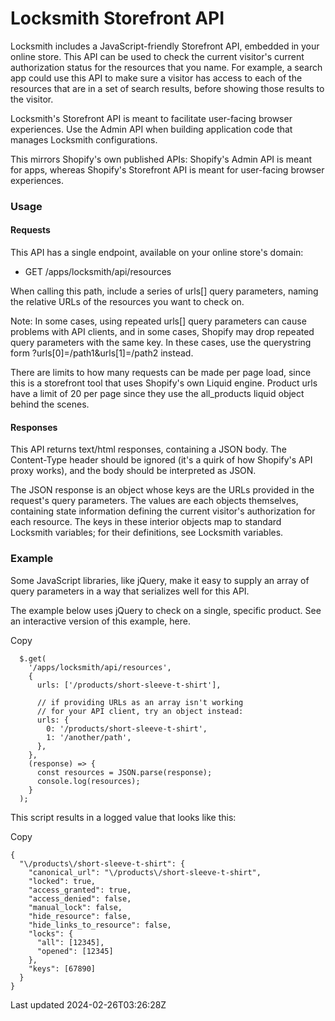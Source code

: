 # Locksmith Storefront API

Locksmith includes a JavaScript-friendly Storefront API, embedded in your online store. This API can be used to check the current visitor's current authorization status for the resources that you name. For example, a search app could use this API to make sure a visitor has access to each of the resources that are in a set of search results, before showing those results to the visitor.

Locksmith's Storefront API is meant to facilitate user-facing browser experiences. Use the Admin API when building application code that manages Locksmith configurations.

This mirrors Shopify's own published APIs: Shopify's Admin API is meant for apps, whereas Shopify's Storefront API is meant for user-facing browser experiences.

### Usage

#### Requests

This API has a single endpoint, available on your online store's domain:

- GET /apps/locksmith/api/resources

When calling this path, include a series of urls[] query parameters, naming the relative URLs of the resources you want to check on.

Note: In some cases, using repeated urls[] query parameters can cause problems with API clients, and in some cases, Shopify may drop repeated query parameters with the same key. In these cases, use the querystring form ?urls[0]=/path1&urls[1]=/path2 instead.

There are limits to how many requests can be made per page load, since this is a storefront tool that uses Shopify's own Liquid engine. Product urls have a limit of 20 per page since they use the all\_products liquid object behind the scenes.

#### Responses

This API returns text/html responses, containing a JSON body. The Content-Type header should be ignored (it's a quirk of how Shopify's API proxy works), and the body should be interpreted as JSON.

The JSON response is an object whose keys are the URLs provided in the request's query parameters. The values are each objects themselves, containing state information defining the current visitor's authorization for each resource. The keys in these interior objects map to standard Locksmith variables; for their definitions, see Locksmith variables.

### Example

Some JavaScript libraries, like jQuery, make it easy to supply an array of query parameters in a way that serializes well for this API.

The example below uses jQuery to check on a single, specific product. See an interactive version of this example, here.

Copy

    
      $.get(
        '/apps/locksmith/api/resources',
        {
          urls: ['/products/short-sleeve-t-shirt'],
    
          // if providing URLs as an array isn't working
          // for your API client, try an object instead:
          urls: {
            0: '/products/short-sleeve-t-shirt',
            1: '/another/path',
          },
        },
        (response) => {
          const resources = JSON.parse(response);
          console.log(resources);
        }
      );
    

This script results in a logged value that looks like this:

Copy

    {
      "\/products\/short-sleeve-t-shirt": {
        "canonical_url": "\/products\/short-sleeve-t-shirt",
        "locked": true,
        "access_granted": true,
        "access_denied": false,
        "manual_lock": false,
        "hide_resource": false,
        "hide_links_to_resource": false,
        "locks": {
          "all": [12345],
          "opened": [12345]
        },
        "keys": [67890]
      }
    }

Last updated 2024-02-26T03:26:28Z